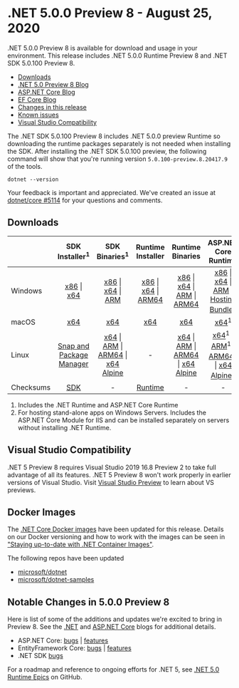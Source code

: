 # .NET 5.0.0 Preview 8 - August 25, 2020

.NET 5.0.0 Preview 8 is available for download and usage in your environment. This release includes .NET 5.0.0 Runtime Preview 8 and .NET SDK 5.0.100 Preview 8.

* [Downloads](https://dotnet.microsoft.com/download/dotnet/5.0)
* [.NET 5.0 Preview 8 Blog][dotnet-blog]
* [ASP.NET Core Blog][aspnet-blog]
* [EF Core Blog][ef-blog]
* [Changes in this release](#notable-changes-in-500-preview-8)
* [Known issues](../5.0-known-issues.md)
* [Visual Studio Compatibility](#visual-studio-compatibility)

The .NET SDK 5.0.100 Preview 8 includes .NET 5.0.0 preview Runtime so downloading the runtime packages separately is not needed when installing the SDK. After installing the .NET SDK 5.0.100 preview, the following command will show that you're running version `5.0.100-preview.8.20417.9` of the tools.

`dotnet --version`

Your feedback is important and appreciated. We've created an issue at [dotnet/core #5114](https://github.com/dotnet/core/issues/5114) for your questions and comments.

## Downloads

|           | SDK Installer<sup>1</sup>                        | SDK Binaries<sup>1</sup>                 | Runtime Installer                                        | Runtime Binaries                                 | ASP.NET Core Runtime           |
| --------- | :------------------------------------------:     | :----------------------:                 | :---------------------------:                            | :-------------------------:                      | :-----------------:            |
| Windows   | [x86][dotnet-sdk-win-x86.exe] \| [x64][dotnet-sdk-win-x64.exe] | [x86][dotnet-sdk-win-x86.zip] \| [x64][dotnet-sdk-win-x64.zip] \| [ARM][dotnet-sdk-win-arm.zip] | [x86][dotnet-runtime-win-x86.exe] \| [x64][dotnet-runtime-win-x64.exe] \| [ARM64][dotnet-runtime-win-arm64.exe] | [x86][dotnet-runtime-win-x86.zip] \| [x64][dotnet-runtime-win-x64.zip] \| [ARM][dotnet-runtime-win-arm.zip] \| [ARM64][dotnet-runtime-win-arm64.zip] | [x86][aspnetcore-runtime-win-x86.exe] \| [x64][aspnetcore-runtime-win-x64.exe] \| [ARM][aspnetcore-runtime-win-arm.zip] \|<br/> [Hosting Bundle][dotnet-hosting-win.exe]<sup>2</sup> |
| macOS     | [x64][dotnet-sdk-osx-x64.pkg]  | [x64][dotnet-sdk-osx-x64.tar.gz]     | [x64][dotnet-runtime-osx-x64.pkg] | [x64][dotnet-runtime-osx-x64.tar.gz] | [x64][aspnetcore-runtime-osx-x64.tar.gz]<sup>1</sup>
| Linux     | [Snap and Package Manager](5.0.0-preview.8-install-instructions.md)  | [x64][dotnet-sdk-linux-x64.tar.gz] \| [ARM][dotnet-sdk-linux-arm.tar.gz] \| [ARM64][dotnet-sdk-linux-arm64.tar.gz] \| [x64 Alpine][dotnet-sdk-linux-musl-x64.tar.gz] | - | [x64][dotnet-runtime-linux-x64.tar.gz] \| [ARM][dotnet-runtime-linux-arm.tar.gz] \| [ARM64][dotnet-runtime-linux-arm64.tar.gz] \| [x64 Alpine][dotnet-runtime-linux-musl-x64.tar.gz] | [x64][aspnetcore-runtime-linux-x64.tar.gz]<sup>1</sup>  \| [ARM][aspnetcore-runtime-linux-arm.tar.gz]<sup>1</sup> \| [ARM64][aspnetcore-runtime-linux-arm64.tar.gz]<sup>1</sup> \| [x64 Alpine][aspnetcore-runtime-linux-musl-x64.tar.gz]<sup>1</sup> |
| Checksums | [SDK][checksums-sdk]                             | -                                        | [Runtime][checksums-runtime]                             | - | - |

1. Includes the .NET Runtime and ASP.NET Core Runtime
2. For hosting stand-alone apps on Windows Servers. Includes the ASP.NET Core Module for IIS and can be installed separately on servers without installing .NET Runtime.

## Visual Studio Compatibility

.NET 5 Preview 8 requires Visual Studio 2019 16.8 Preview 2 to take full advantage of all its features. .NET 5 Preview 8 won't work properly in earlier versions of Visual Studio. Visit [Visual Studio Preview](https://visualstudio.microsoft.com/vs/preview/) to learn about VS previews.

## Docker Images

The [.NET Core Docker images](https://hub.docker.com/r/microsoft/dotnet/) have been updated for this release. Details on our Docker versioning and how to work with the images can be seen in ["Staying up-to-date with .NET Container Images"](https://devblogs.microsoft.com/dotnet/staying-up-to-date-with-net-container-images/).

The following repos have been updated

* [microsoft/dotnet](https://hub.docker.com/r/microsoft/dotnet)
* [microsoft/dotnet-samples](https://hub.docker.com/r/microsoft/dotnet-samples)

## Notable Changes in 5.0.0 Preview 8

Here is list of some of the additions and updates we're excited to bring in Preview 8. See the [.NET][dotnet-blog] and [ASP.NET Core][aspnet-blog] blogs for additional details.

* ASP.NET Core: [bugs][aspnet_bugs] | [features][aspnet_features]
* EntityFramework Core: [bugs][ef_bugs] | [features][ef_features]
* .NET SDK [bugs][sdk_bugs]

For a roadmap and reference to ongoing efforts for .NET 5, see [.NET 5.0 Runtime Epics](https://github.com/dotnet/runtime/issues/37269) on GitHub.

[blob-runtime]: https://dotnetcli.blob.core.windows.net/dotnet/Runtime/
[blob-sdk]: https://dotnetcli.blob.core.windows.net/dotnet/Sdk/
[release-notes]: 5.0.0-preview.8.md

[checksums-runtime]: https://dotnetcli.blob.core.windows.net/dotnet/checksums/5.0.0-preview.8-sha.txt
[checksums-sdk]: https://dotnetcli.blob.core.windows.net/dotnet/checksums/5.0.0-preview.8-sha.txt

[linux-install]: https://learn.microsoft.com/dotnet/core/install/linux

[dotnet-blog]: https://devblogs.microsoft.com/dotnet/announcing-net-5-0-preview-8/
[aspnet-blog]: https://devblogs.microsoft.com/aspnet/asp-net-core-updates-in-net-5-preview-8/
[ef-blog]: https://devblogs.microsoft.com/dotnet/announcing-entity-framework-core-ef-core-5-0-preview-8/
[ef_bugs]: https://github.com/dotnet/efcore/issues?q=is%3Aissue+milestone%3A5.0.0-preview8+is%3Aclosed+label%3Atype-bug+is%3Aclosed
[ef_features]: https://github.com/dotnet/efcore/issues?q=is%3Aissue+milestone%3A5.0.0-preview8+is%3Aclosed+label%3Atype-enhancement+is%3Aclosed

[aspnet_bugs]: https://github.com/aspnet/AspNetCore/issues?q=is%3Aissue+milestone%3A5.0.0-preview8+label%3ADone+label%3Abug+is%3Aclosed
[aspnet_features]: https://github.com/aspnet/AspNetCore/issues?q=is%3Aissue+milestone%3A5.0.0-preview8+label%3ADone+label%3Aenhancement+is%3Aclosed
[runtime_bugs]: https://github.com/dotnet/runtime/issues?utf8=%E2%9C%93&q=is%3Aissue+milestone%3A5.0+label%3Abug+is%3Aclosed
[runtime_features]: https://github.com/dotnet/runtime/issues?q=is%3Aissue+milestone%3A5.0+label%3Aenhancement+is%3Aclosed

[sdk_bugs]: https://github.com/dotnet/sdk/issues?q=is%3Aissue+is%3Aclosed+milestone%3A5.0.1xx+is%3Aclosed


[//]: # ( Runtime 5.0.0-preview.8.20407.11)
[dotnet-runtime-linux-arm.tar.gz]: https://download.visualstudio.microsoft.com/download/pr/dd96b7db-9a23-4934-a9a4-27bb62dae2c7/c3f07938f86c503c64d96b8e160df90e/dotnet-runtime-5.0.0-preview.8.20407.11-linux-arm.tar.gz
[dotnet-runtime-linux-arm64.tar.gz]: https://download.visualstudio.microsoft.com/download/pr/eb3d8643-1c32-466d-a952-38a8f28293aa/9f652140193ca392a4b6fe5b7815378b/dotnet-runtime-5.0.0-preview.8.20407.11-linux-arm64.tar.gz
[dotnet-runtime-linux-musl-arm64.tar.gz]: https://download.visualstudio.microsoft.com/download/pr/703a3cdd-70b8-4377-8557-c78d71d9867b/bd17b82a0ee8471d213c1c988aaab480/dotnet-runtime-5.0.0-preview.8.20407.11-linux-musl-arm64.tar.gz
[dotnet-runtime-linux-musl-x64.tar.gz]: https://download.visualstudio.microsoft.com/download/pr/cf15922e-ea38-44fb-9b73-48e304c7cc48/d5748beb999b5c61d82ce0320c7d9633/dotnet-runtime-5.0.0-preview.8.20407.11-linux-musl-x64.tar.gz
[dotnet-runtime-linux-x64.tar.gz]: https://download.visualstudio.microsoft.com/download/pr/6864f612-da49-4c51-aa2a-4f3a93c6ee46/c14cb76dd4987fb2e3c3f2e5a39c248f/dotnet-runtime-5.0.0-preview.8.20407.11-linux-x64.tar.gz
[dotnet-runtime-osx-x64.pkg]: https://download.visualstudio.microsoft.com/download/pr/67249b40-ac76-4628-a5b7-e7086e4d1444/ab8ed91c5e9080d4a7bffcb8f901d89e/dotnet-runtime-5.0.0-preview.8.20407.11-osx-x64.pkg
[dotnet-runtime-osx-x64.tar.gz]: https://download.visualstudio.microsoft.com/download/pr/a02df614-dade-463e-87ea-b9a0b4e91106/db80444ac5cd517af1ccb3d751355497/dotnet-runtime-5.0.0-preview.8.20407.11-osx-x64.tar.gz
[dotnet-runtime-win-arm.zip]: https://download.visualstudio.microsoft.com/download/pr/57e08e23-42a4-486b-8a31-85eed2bffbd3/5a6ed50400b11c2a434bac6b997cfa99/dotnet-runtime-5.0.0-preview.8.20407.11-win-arm.zip
[dotnet-runtime-win-arm64.zip]: https://download.visualstudio.microsoft.com/download/pr/c55a26c5-c63c-4114-a047-246db8e5c173/595a39e08aae8749eb30cf530a222c49/dotnet-runtime-5.0.0-preview.8.20407.11-win-arm64.zip
[dotnet-runtime-win-x64.exe]: https://download.visualstudio.microsoft.com/download/pr/b33ef7d3-940e-49a4-aa17-481ef5fec237/e388c613c862840044c97fcc8d3e0883/dotnet-runtime-5.0.0-preview.8.20407.11-win-x64.exe
[dotnet-runtime-win-x64.zip]: https://download.visualstudio.microsoft.com/download/pr/3a6bf5fa-b454-496a-ad7a-92f12f0d04d5/f0ff7af8e59de4f069ff999fc5a57ed8/dotnet-runtime-5.0.0-preview.8.20407.11-win-x64.zip
[dotnet-runtime-win-x86.exe]: https://download.visualstudio.microsoft.com/download/pr/fb10c84c-067b-4cb3-b617-b68a6604a924/ece4ffdb5dd5f790faf3a086a544eca0/dotnet-runtime-5.0.0-preview.8.20407.11-win-x86.exe
[dotnet-runtime-win-x86.zip]: https://download.visualstudio.microsoft.com/download/pr/92fb7c7e-aafe-4d0e-a599-81776aa39caa/67445640cbc7a3723d2cade18965a191/dotnet-runtime-5.0.0-preview.8.20407.11-win-x86.zip
[dotnet-runtime-win-arm64.exe]: https://download.visualstudio.microsoft.com/download/pr/64b526dc-ceb0-47c5-ae53-ca549152ad05/265f08c1f55b10540ce89aa8304a1106/dotnet-runtime-5.0.0-preview.8.20407.11-win-arm64.exe

[//]: # ( WindowsDesktop 5.0.0-preview.8.20411.6)
[windowsdesktop-runtime-win-x64.exe]: https://download.visualstudio.microsoft.com/download/pr/85c2e2be-5ff3-4cb6-8d2d-f84f6f9d11a1/6fbc1e4588061acfe7243cc806207a4e/windowsdesktop-runtime-5.0.0-preview.8.20411.6-win-x64.exe
[windowsdesktop-runtime-win-x86.exe]: https://download.visualstudio.microsoft.com/download/pr/04031d30-58c9-46b2-b0b6-3a6eadfe3123/589021a196f64f67b2a7de709ce65cb6/windowsdesktop-runtime-5.0.0-preview.8.20411.6-win-x86.exe

[//]: # ( ASP 5.0.0-preview.8.20414.8)
[aspnetcore-runtime-linux-arm.tar.gz]: https://download.visualstudio.microsoft.com/download/pr/af8c7d21-21bf-45ae-98c7-f64f4ac79976/b46d2c8a6fb630a9784a0eb73becdf24/aspnetcore-runtime-5.0.0-preview.8.20414.8-linux-arm.tar.gz
[aspnetcore-runtime-linux-arm64.tar.gz]: https://download.visualstudio.microsoft.com/download/pr/bb7ac503-f0f4-42c2-a9f5-e8322da3b6cf/bec74f9c1bb581910a831ac206cb5bce/aspnetcore-runtime-5.0.0-preview.8.20414.8-linux-arm64.tar.gz
[aspnetcore-runtime-linux-musl-arm64.tar.gz]: https://download.visualstudio.microsoft.com/download/pr/1de4e605-70a1-456d-9eb2-83a9c6f61a78/e03621a2ee9fa47e0c89319d6b72fbea/aspnetcore-runtime-5.0.0-preview.8.20414.8-linux-musl-arm64.tar.gz
[aspnetcore-runtime-linux-musl-x64.tar.gz]: https://download.visualstudio.microsoft.com/download/pr/6aae0a92-a2e5-4d45-b340-6f36836dff3d/b97b3d4f0dbba122d5a134193eca5378/aspnetcore-runtime-5.0.0-preview.8.20414.8-linux-musl-x64.tar.gz
[aspnetcore-runtime-linux-x64.tar.gz]: https://download.visualstudio.microsoft.com/download/pr/6ec7319a-d0dc-4f90-bded-414359f3dbbd/0a98f7527cd39441f82bea8c7ee375fc/aspnetcore-runtime-5.0.0-preview.8.20414.8-linux-x64.tar.gz
[aspnetcore-runtime-osx-x64.tar.gz]: https://download.visualstudio.microsoft.com/download/pr/528e0eec-3278-4b95-bdf5-51163ffcd4c5/1361ce99cc8b66bfb153cad731d13194/aspnetcore-runtime-5.0.0-preview.8.20414.8-osx-x64.tar.gz
[aspnetcore-runtime-win-arm.zip]: https://download.visualstudio.microsoft.com/download/pr/47c91530-20d9-4685-8fa6-36cb3560de85/a24fbeaa11c38a69dd229e5a8486a11b/aspnetcore-runtime-5.0.0-preview.8.20414.8-win-arm.zip
[aspnetcore-runtime-win-arm64.zip]: https://download.visualstudio.microsoft.com/download/pr/531e5dd8-097d-4f73-8d34-f290731a1fe7/e8d5a2e8e84bfd92431d51cfadb48192/aspnetcore-runtime-5.0.0-preview.8.20414.8-win-arm64.zip
[aspnetcore-runtime-win-x64.exe]: https://download.visualstudio.microsoft.com/download/pr/88269414-aea5-43e1-9cf5-a348c0e94ee6/6f20664fc34ce01399bf1f812a7868ac/aspnetcore-runtime-5.0.0-preview.8.20414.8-win-x64.exe
[aspnetcore-runtime-win-x64.zip]: https://download.visualstudio.microsoft.com/download/pr/2780db17-a008-43c8-bb6d-d3839898360a/5c96823c59ced4784a2f66d61aca62d1/aspnetcore-runtime-5.0.0-preview.8.20414.8-win-x64.zip
[aspnetcore-runtime-win-x86.exe]: https://download.visualstudio.microsoft.com/download/pr/93116278-f49f-4117-9261-77cbc3007508/45c0a532c9c2a1f317db2d519808e36d/aspnetcore-runtime-5.0.0-preview.8.20414.8-win-x86.exe
[aspnetcore-runtime-win-x86.zip]: https://download.visualstudio.microsoft.com/download/pr/605e68c5-31b5-4005-b198-54567bb25f5b/e8fd589883e65381fe3f3761acc47b8d/aspnetcore-runtime-5.0.0-preview.8.20414.8-win-x86.zip
[dotnet-hosting-win.exe]: https://download.visualstudio.microsoft.com/download/pr/f640ee74-e5af-431b-8066-0df709f9a0f9/30e5f79144a2476eb64ccfa819f86e5d/dotnet-hosting-5.0.0-preview.8.20414.8-win.exe

[//]: # ( SDK 5.0.100-preview.8.20417.9 )
[dotnet-sdk-linux-arm.tar.gz]: https://download.visualstudio.microsoft.com/download/pr/372de9c1-b63c-4df8-9250-00e107c1d6f7/ee94093420b5c001eaabecdb41621950/dotnet-sdk-5.0.100-preview.8.20417.9-linux-arm.tar.gz
[dotnet-sdk-linux-arm64.tar.gz]: https://download.visualstudio.microsoft.com/download/pr/a1e93182-8026-4330-b78a-ee7d721107a2/003c59fc228a220df40d90d5ac434873/dotnet-sdk-5.0.100-preview.8.20417.9-linux-arm64.tar.gz
[dotnet-sdk-linux-musl-x64.tar.gz]: https://download.visualstudio.microsoft.com/download/pr/1e5f22cc-4ac9-4316-8fbc-5ff884140d02/6f8c3a67deb898fb7e6b3ac09dcff2b3/dotnet-sdk-5.0.100-preview.8.20417.9-linux-musl-x64.tar.gz
[dotnet-sdk-linux-x64.tar.gz]: https://download.visualstudio.microsoft.com/download/pr/c58adb8a-49cf-466c-9b72-e4c51edae0e5/f915b953a5bfdafc300bd277d80c3513/dotnet-sdk-5.0.100-preview.8.20417.9-linux-x64.tar.gz
[dotnet-sdk-osx-x64.pkg]: https://download.visualstudio.microsoft.com/download/pr/6ff7a8f6-9e28-46bc-8d0d-f7fbc2c13a59/1c576dee55c50ce071c0b7bb504906aa/dotnet-sdk-5.0.100-preview.8.20417.9-osx-x64.pkg
[dotnet-sdk-osx-x64.tar.gz]: https://download.visualstudio.microsoft.com/download/pr/208507dd-a7ad-42df-a839-9c2b898e96ef/3be3fb4e5a5d388782a4d4a27b04caf1/dotnet-sdk-5.0.100-preview.8.20417.9-osx-x64.tar.gz
[dotnet-sdk-win-arm.zip]: https://download.visualstudio.microsoft.com/download/pr/ea306852-39ae-4674-a019-6860673eb064/3a6bdf20fe22a0602378ad1eb675d1e8/dotnet-sdk-5.0.100-preview.8.20417.9-win-arm.zip
[dotnet-sdk-win-arm64.zip]: https://download.visualstudio.microsoft.com/download/pr/83dda261-17c8-4343-8dbc-608480e48470/531c6e2a1e4428df35072b1ec0479331/dotnet-sdk-5.0.100-preview.8.20417.9-win-arm64.zip
[dotnet-sdk-win-x64.exe]: https://download.visualstudio.microsoft.com/download/pr/930818da-3e33-4a92-ab83-2cd67caa6bf2/1460af41e79907a1bd34f1243c3baa07/dotnet-sdk-5.0.100-preview.8.20417.9-win-x64.exe
[dotnet-sdk-win-x64.zip]: https://download.visualstudio.microsoft.com/download/pr/18f52997-a6a5-43a1-b68e-ea9a8017ab67/49f5c0939877b6be267865b99c022629/dotnet-sdk-5.0.100-preview.8.20417.9-win-x64.zip
[dotnet-sdk-win-x86.exe]: https://download.visualstudio.microsoft.com/download/pr/05bebc40-c289-4b71-8086-3d9ca76e838e/1b61d97f051f8e2e57f21c90e6f83efc/dotnet-sdk-5.0.100-preview.8.20417.9-win-x86.exe
[dotnet-sdk-win-x86.zip]: https://download.visualstudio.microsoft.com/download/pr/24f3d498-d7e7-4897-9f78-7e110bbaa566/8ad4588f7de049c949a106b2c1b28fc9/dotnet-sdk-5.0.100-preview.8.20417.9-win-x86.zip
